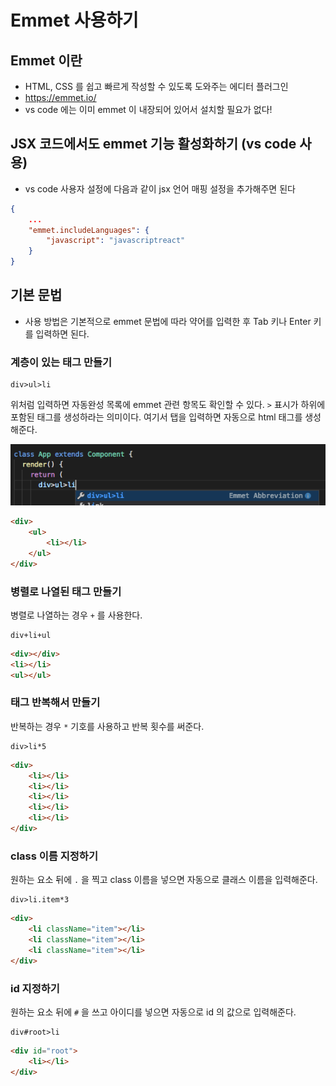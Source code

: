 # Emmet 사용하기 

## Emmet 이란
* HTML, CSS 를 쉽고 빠르게 작성할 수 있도록 도와주는 에디터 플러그인
* https://emmet.io/
* vs code 에는 이미 emmet 이 내장되어 있어서 설치할 필요가 없다!

## JSX 코드에서도 emmet 기능 활성화하기 (vs code 사용)
* vs code 사용자 설정에 다음과 같이 jsx 언어 매핑 설정을 추가해주면 된다
```json
{
    ...
    "emmet.includeLanguages": {
        "javascript": "javascriptreact"
    }
}
```

## 기본 문법
* 사용 방법은 기본적으로 emmet 문법에 따라 약어를 입력한 후 Tab 키나 Enter 키를 입력하면 된다.

### 계층이 있는 태그 만들기
```
div>ul>li
```
위처럼 입력하면 자동완성 목록에 emmet 관련 항목도 확인할 수 있다. `>` 표시가 하위에 포함된 태그를 생성하라는 의미이다. 여기서 탭을 입력하면 자동으로 html 태그를 생성해준다.

![](./images/emmet-sample.png)

```html
<div>
    <ul>
        <li></li>
    </ul>
</div>
```

### 병렬로 나열된 태그 만들기
병렬로 나열하는 경우 `+` 를 사용한다.
```
div+li+ul
```
```html
<div></div>
<li></li>
<ul></ul>
```

### 태그 반복해서 만들기
반복하는 경우 `*` 기호를 사용하고 반복 횟수를 써준다.
```
div>li*5
```
```html
<div>
    <li></li>
    <li></li>
    <li></li>
    <li></li>
    <li></li>
</div>
```

### class 이름 지정하기
원하는 요소 뒤에 `.` 을 찍고 class 이름을 넣으면 자동으로 클래스 이름을 입력해준다.
```
div>li.item*3
```
```html
<div>
    <li className="item"></li>
    <li className="item"></li>
    <li className="item"></li>
</div>
```

### id 지정하기
원하는 요소 뒤에 `#` 을 쓰고 아이디를 넣으면 자동으로 id 의 값으로 입력해준다.
```
div#root>li
```
```html
<div id="root">
    <li></li>
</div>
```

